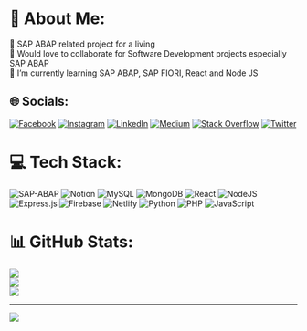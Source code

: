 # 💫 About Me:
🔭 SAP ABAP related project for a living<br>👯 Would love to collaborate for Software Development projects especially SAP ABAP<br>🌱 I’m currently learning SAP ABAP, SAP FIORI, React and Node JS


## 🌐 Socials:
[![Facebook](https://img.shields.io/badge/Facebook-%231877F2.svg?logo=Facebook&logoColor=white)](https://facebook.com/https://www.facebook.com/adityaaufar25) [![Instagram](https://img.shields.io/badge/Instagram-%23E4405F.svg?logo=Instagram&logoColor=white)](https://instagram.com/https://www.instagram.com/adityaaufar/) [![LinkedIn](https://img.shields.io/badge/LinkedIn-%230077B5.svg?logo=linkedin&logoColor=white)](https://linkedin.com/in/linkedin.com/in/adityaaufar/) [![Medium](https://img.shields.io/badge/Medium-12100E?logo=medium&logoColor=white)](https://medium.com/@https://medium.com/@adityaaufar) [![Stack Overflow](https://img.shields.io/badge/-Stackoverflow-FE7A16?logo=stack-overflow&logoColor=white)](https://stackoverflow.com/users/adityaaufar) [![Twitter](https://img.shields.io/badge/Twitter-%231DA1F2.svg?logo=Twitter&logoColor=white)](https://twitter.com/https://twitter.com/aufaraditya) 

# 💻 Tech Stack:
![SAP-ABAP](https://img.shields.io/badge/SAP-ABAP-blue?style=for-the-badge&logo=sap) ![Notion](https://img.shields.io/badge/Notion-%23000000.svg?style=for-the-badge&logo=notion&logoColor=white) ![MySQL](https://img.shields.io/badge/mysql-%2300f.svg?style=for-the-badge&logo=mysql&logoColor=white) ![MongoDB](https://img.shields.io/badge/MongoDB-%234ea94b.svg?style=for-the-badge&logo=mongodb&logoColor=white) ![React](https://img.shields.io/badge/react-%2320232a.svg?style=for-the-badge&logo=react&logoColor=%2361DAFB) ![NodeJS](https://img.shields.io/badge/node.js-6DA55F?style=for-the-badge&logo=node.js&logoColor=white) ![Express.js](https://img.shields.io/badge/express.js-%23404d59.svg?style=for-the-badge&logo=express&logoColor=%2361DAFB) ![Firebase](https://img.shields.io/badge/firebase-%23039BE5.svg?style=for-the-badge&logo=firebase) ![Netlify](https://img.shields.io/badge/netlify-%23000000.svg?style=for-the-badge&logo=netlify&logoColor=#00C7B7) ![Python](https://img.shields.io/badge/python-3670A0?style=for-the-badge&logo=python&logoColor=ffdd54) ![PHP](https://img.shields.io/badge/php-%23777BB4.svg?style=for-the-badge&logo=php&logoColor=white) ![JavaScript](https://img.shields.io/badge/javascript-%23323330.svg?style=for-the-badge&logo=javascript&logoColor=%23F7DF1E)
# 📊 GitHub Stats:
![](https://github-readme-stats.vercel.app/api?username=aufaraditya&theme=dark&hide_border=false&include_all_commits=true&count_private=true)<br/>
![](https://github-readme-streak-stats.herokuapp.com/?user=aufaraditya&theme=dark&hide_border=false)<br/>
![](https://github-readme-stats.vercel.app/api/top-langs/?username=aufaraditya&theme=dark&hide_border=false&include_all_commits=true&count_private=true&layout=compact)


---
[![](https://visitcount.itsvg.in/api?id=aufaraditya&icon=0&color=12)](https://visitcount.itsvg.in)

<!-- Proudly created with GPRM ( https://gprm.itsvg.in ) -->
